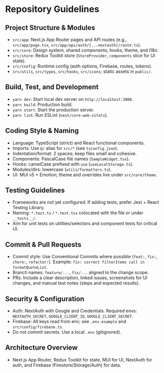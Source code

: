 # Repository Guidelines

## Project Structure & Modules
- `src/app`: Next.js App Router pages and API routes (e.g., `src/app/page.tsx`, `src/app/api/auth/[...nextauth]/route.ts`).
- `src/core`: Design system, shared components, hooks, theme, and i18n.
- `src/store`: Redux Toolkit store (`StoreProvider`, `components` slice for UI state).
- `src/config`: Runtime config (auth options, Firebase, routes, tokens).
- `src/utils`, `src/types`, `src/hooks`, `src/icons`; static assets in `public/`.

## Build, Test, and Development
- `yarn dev`: Start local dev server on `http://localhost:3000`.
- `yarn build`: Production build.
- `yarn start`: Start the production server.
- `yarn lint`: Run ESLint (`next/core-web-vitals`).

## Coding Style & Naming
- Language: TypeScript (strict) and React functional components.
- Imports: Use `@/` alias for `src/*` (see `tsconfig.json`).
- Indentation/format: 2 spaces; keep files small and cohesive.
- Components: PascalCase file names (`SampleWidget.tsx`).
- Hooks: camelCase prefixed with `use` (`useLocalStorage.ts`).
- Modules/dirs: lowercase (`utils/formatters.ts`).
- UI: MUI v5 + Emotion; theme and overrides live under `src/core/theme`.

## Testing Guidelines
- Frameworks are not yet configured. If adding tests, prefer Jest + React Testing Library.
- Naming: `*.test.ts` / `*.test.tsx` colocated with the file or under `__tests__/`.
- Aim for unit tests on utilities/selectors and component tests for critical UI.

## Commit & Pull Requests
- Commit style: Use Conventional Commits where possible (`feat:`, `fix:`, `chore:`, `refactor:`). Example: `fix: correct filterItems call in formatQuoteList`.
- Branch names: `feature/...`, `fix/...` aligned to the change scope.
- PRs: Include a clear description, linked issues, screenshots for UI changes, and manual test notes (steps and expected results).

## Security & Configuration
- Auth: NextAuth with Google and Credentials. Required envs: `NEXTAUTH_SECRET`, `GOOGLE_CLIENT_ID`, `GOOGLE_CLIENT_SECRET`.
- Firebase: All keys read from env; see `.env.example` and `src/config/firebase.ts`.
- Do not commit secrets. Use a local `.env` (gitignored).

## Architecture Overview
- Next.js App Router, Redux Toolkit for state, MUI for UI, NextAuth for auth, and Firebase (Firestore/Storage/Auth) for data.
